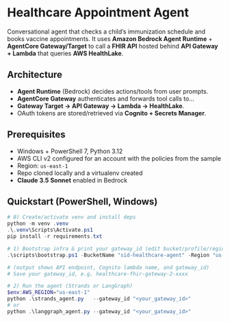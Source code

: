 # Healthcare Appointment Agent

Conversational agent that checks a child’s immunization schedule and books vaccine appointments.
It uses **Amazon Bedrock Agent Runtime** + **AgentCore Gateway/Target** to call a **FHIR API** hosted behind **API Gateway + Lambda** that queries **AWS HealthLake**.

## Architecture
- **Agent Runtime** (Bedrock) decides actions/tools from user prompts.
- **AgentCore Gateway** authenticates and forwards tool calls to…
- **Gateway Target → API Gateway → Lambda → HealthLake**.
- OAuth tokens are stored/retrieved via **Cognito + Secrets Manager**.

## Prerequisites
- Windows + PowerShell 7, Python 3.12
- AWS CLI v2 configured for an account with the policies from the sample
- Region: `us-east-1`
- Repo cloned locally and a virtualenv created
- **Claude 3.5 Sonnet** enabled in Bedrock

## Quickstart (PowerShell, Windows)

```powershell
# 0) Create/activate venv and install deps
python -m venv .venv
.\.venv\Scripts\Activate.ps1
pip install -r requirements.txt

# 1) Bootstrap infra & print your gateway_id (edit bucket/profile/region if needed)
.\scripts\bootstrap.ps1 -BucketName "sid-healthcare-agent" -Region "us-east-1"

# (output shows API endpoint, Cognito lambda name, and gateway_id)
# Save your gateway_id, e.g. healthcare-fhir-gateway-2-xxxx

# 2) Run the agent (Strands or LangGraph)
$env:AWS_REGION="us-east-1"
python .\strands_agent.py   --gateway_id "<your_gateway_id>"
# or
python .\langgraph_agent.py --gateway_id "<your_gateway_id>"
